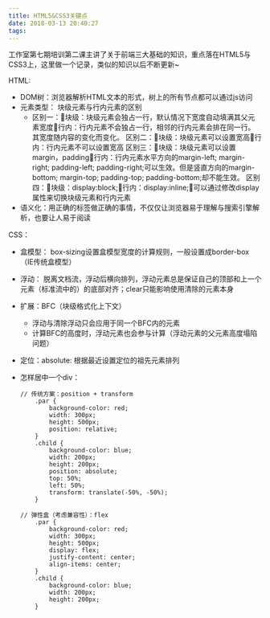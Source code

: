 ```yaml
---
title: HTML5&CSS3关键点
date: 2018-03-13 20:40:27
tags:
---
```


工作室第七期培训第二课主讲了关于前端三大基础的知识，重点落在HTML5与CSS3上，这里做一个记录，类似的知识以后不断更新~

HTML:
 -  DOM树：浏览器解析HTML文本的形式，树上的所有节点都可以通过js访问
 -  元素类型： 块级元素与行内元素的区别
     +  区别一：块级：块级元素会独占一行，默认情况下宽度自动填满其父元素宽度行内：行内元素不会独占一行，相邻的行内元素会排在同一行。其宽度随内容的变化而变化。
        区别二：块级：块级元素可以设置宽高行内：行内元素不可以设置宽高
        区别三：块级：块级元素可以设置margin，padding行内：行内元素水平方向的margin-left; margin-right; padding-left; padding-right;可以生效。但是竖直方向的margin-bottom; margin-top; padding-top; padding-bottom;却不能生效。
        区别四：块级：display:block;行内：display:inline;可以通过修改display属性来切换块级元素和行内元素
 -  语义化：用正确的标签做正确的事情，不仅仅让浏览器易于理解与搜索引擎解析，也要让人易于阅读

CSS：
 -  盒模型： box-sizing设置盒模型宽度的计算规则，一般设置成border-box（IE传统盒模型）
 -  浮动： 脱离文档流，浮动后横向排列，浮动元素总是保证自己的顶部和上一个元素（标准流中的）的底部对齐；clear只能影响使用清除的元素本身
 -  扩展：BFC（块级格式化上下文）
     +  浮动与清除浮动只会应用于同一个BFC内的元素
     +  计算BFC的高度时，浮动元素也会参与计算（浮动元素的父元素高度塌陷问题）
 -  定位：absolute: 根据最近设置定位的祖先元素排列
 -  怎样居中一个div：
    
    ```
    // 传统方案：position + transform
        .par {
            background-color: red;
            width: 300px;
            height: 500px;
            position: relative;
        }
        .child {
            background-color: blue;
            width: 200px;
            height: 200px;
            position: absolute;
            top: 50%;
            left: 50%;
            transform: translate(-50%, -50%);
        }

    // 弹性盒（考虑兼容性）：flex
        .par {
            background-color: red;
            width: 300px;
            height: 500px;
            display: flex;
            justify-content: center;
            align-items: center;
        }
        .child {
            background-color: blue;
            width: 200px;
            height: 200px;
        }
    ```
